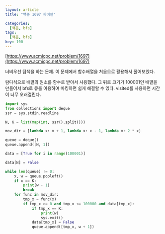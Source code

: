 ```yaml
---
layout: article
title: "백준 1697 파이썬"

categories:
  [백준, bfs]
tags:
  [백준, bfs]
key: 100
---
```


[https://www.acmicpc.net/problem/1697](https://www.acmicpc.net/problem/1697)

너비우선 탐색을 하는 문제. 이 문제에서 함수배열을 처음으로 활용해서 풀어보았다.

람다식으로 배열의 원소를 함수로 받아서 사용했다. 그 뒤로 크기가 100001인 배열을 만들어서 bfs로 큐를 이용하여 마킹하면 쉽게 해결할 수 있다. visited를 사용하면 시간이 너무 오래걸린다. 

```python
import sys
from collections import deque
ssr = sys.stdin.readline

N, K = list(map(int, ssr().split()))

mov_dir = [lambda x: x + 1, lambda x: x - 1, lambda x: 2 * x]

queue = deque()
queue.append([N, 1])

data = [True for i in range(100001)]

data[N] = False

while len(queue) != 0:
    x, w = queue.popleft()
    if x == K:
        print(w - 1)
        break
    for func in mov_dir:
        tmp_x = func(x)
        if tmp_x >= 0 and tmp_x <= 100000 and data[tmp_x]:
            if tmp_x == K:
                print(w)
                sys.exit()
            data[tmp_x] = False
            queue.append([tmp_x, w + 1])
```

